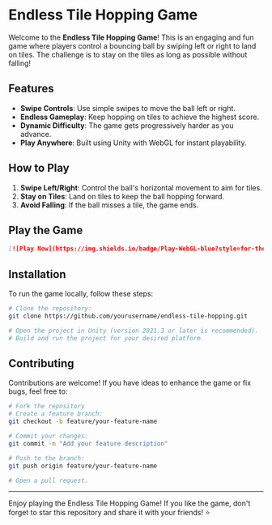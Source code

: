 # Endless Tile Hopping Game

Welcome to the **Endless Tile Hopping Game**! This is an engaging and fun game where players control a bouncing ball by swiping left or right to land on tiles. The challenge is to stay on the tiles as long as possible without falling!

## Features

- **Swipe Controls**: Use simple swipes to move the ball left or right.
- **Endless Gameplay**: Keep hopping on tiles to achieve the highest score.
- **Dynamic Difficulty**: The game gets progressively harder as you advance.
- **Play Anywhere**: Built using Unity with WebGL for instant playability.

## How to Play

1. **Swipe Left/Right**: Control the ball's horizontal movement to aim for tiles.
2. **Stay on Tiles**: Land on tiles to keep the ball hopping forward.
3. **Avoid Falling**: If the ball misses a tile, the game ends.

## Play the Game

```markdown
[![Play Now](https://img.shields.io/badge/Play-WebGL-blue?style=for-the-badge&logo=googlechrome)](https://your-webgl-link-here.com)
```

## Installation

To run the game locally, follow these steps:

```bash
# Clone the repository:
git clone https://github.com/yourusername/endless-tile-hopping.git

# Open the project in Unity (version 2021.3 or later is recommended).
# Build and run the project for your desired platform.
```

## Contributing

Contributions are welcome! If you have ideas to enhance the game or fix bugs, feel free to:

```bash
# Fork the repository
# Create a feature branch:
git checkout -b feature/your-feature-name

# Commit your changes:
git commit -m "Add your feature description"

# Push to the branch:
git push origin feature/your-feature-name

# Open a pull request.
```

---

Enjoy playing the Endless Tile Hopping Game! If you like the game, don't forget to star this repository and share it with your friends! ⭐

